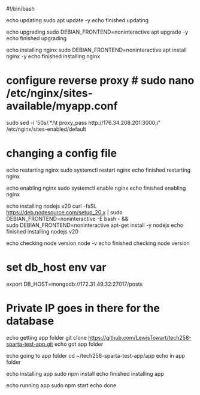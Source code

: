 #!/bin/bash

echo updating
sudo apt update -y
echo finished updating

echo upgrading
sudo DEBIAN_FRONTEND=noninteractive apt upgrade -y
echo finished upgrading

echo installing nginx
sudo DEBIAN_FRONTEND=noninteractive apt install nginx -y
echo finished installing nginx

# configure reverse proxy # sudo nano /etc/nginx/sites-available/myapp.conf
sudo sed -i '50s/.*/\t  proxy_pass http:\/\/176.34.208.201:3000;/' /etc/nginx/sites-enabled/default
# changing a config file

echo restarting nginx
sudo systemctl restart nginx
echo finished restarting nginx

echo enabling nginx
sudo systemctl enable nginx
echo finished enabling nginx

echo installing nodejs v20
curl -fsSL https://deb.nodesource.com/setup_20.x | sudo DEBIAN_FRONTEND=noninteractive -E bash - &&\
sudo DEBIAN_FRONTEND=noninteractive apt-get install -y nodejs
echo finished installing nodejs v20

echo checking node version
node -v
echo finished checking node version

# set db_host env var
export DB_HOST=mongodb://172.31.49.32:27017/posts 
# Private IP goes in there for the database
echo getting app folder
git clone https://github.com/LewisTowart/tech258-sparta-test-app.git
echo got app folder

echo going to app folder
cd ~/tech258-sparta-test-app/app
echo in app folder

echo installing app
sudo npm install
echo finished installing app

echo running app
sudo npm start 
echo done